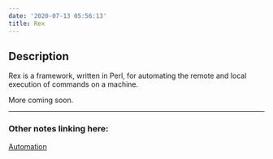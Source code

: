 ```yaml
---
date: '2020-07-13 05:56:13'
title: Rex
---
```

## Description
Rex is a framework, written in Perl, for automating the remote and local execution of commands on
a machine.

More coming soon.

---
### Other notes linking here:

[Automation](/Automation)

